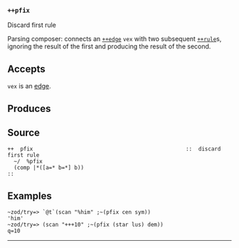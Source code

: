 ### `++pfix`

Discard first rule

Parsing composer: connects an [`++edge`]() `vex` with two subsequent [`++rule`]()s,
ignoring the result of the first and producing the result of the second.

Accepts
-------

`vex` is an [edge]().

Produces
--------



Source
------

    ++  pfix                                                ::  discard first rule
      ~/  %pfix
      (comp |*([a=* b=*] b))
    ::

Examples
--------

    ~zod/try=> `@t`(scan "%him" ;~(pfix cen sym))
    'him'
    ~zod/try=> (scan "+++10" ;~(pfix (star lus) dem))
    q=10



***
